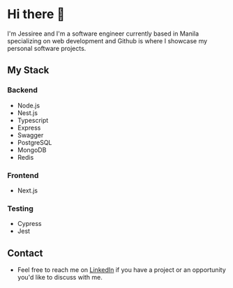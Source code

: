 # Hi there 👋

<!--
**jessireedev/jessireedev** is a ✨ _special_ ✨ repository because its `README.md` (this file) appears on your GitHub profile.

Here are some ideas to get you started:

- 🔭 I’m currently working on ...
- 🌱 I’m currently learning ...
- 👯 I’m looking to collaborate on ...
- 🤔 I’m looking for help with ...
- 💬 Ask me about ...
- 📫 How to reach me: ...
- 😄 Pronouns: ...
- ⚡ Fun fact: ...
-->

I'm Jessiree and I'm a software engineer currently based in Manila specializing on web development and Github is where I showcase my personal software projects. 

## My Stack

### Backend
* Node.js
* Nest.js
* Typescript
* Express
* Swagger
* PostgreSQL
* MongoDB
* Redis

### Frontend
* Next.js

### Testing
* Cypress
* Jest

## Contact
* Feel free to reach me on [LinkedIn](https://www.linkedin.com/in/jessireedev/) if you have a project or an opportunity you'd like to discuss with me.
